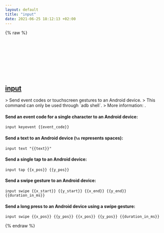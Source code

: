 ```yaml
---
layout: default
title: "input"
date: 2021-06-25 18:12:13 +02:00
---
```

{% raw %}
<h2 id="input">
  <a href="/en/android/input.html">input</a> <a href="#input"><svg class="icon">
    <use href="/assets/images/unicode_sprite.svg#link" />
  </svg></a>
</h2>
> Send event codes or touchscreen gestures to an Android device.
> This command can only be used through `adb shell`.
> More information: <https://developer.android.com/reference/android/view/KeyEvent.html#constants_1>.

#### Send an event code for a single character to an Android device:
```shell
input keyevent {{event_code}}
```
#### Send a text to an Android device (`%s` represents spaces):
```shell
input text "{{text}}"
```
#### Send a single tap to an Android device:
```shell
input tap {{x_pos}} {{y_pos}}
```
#### Send a swipe gesture to an Android device:
```shell
input swipe {{x_start}} {{y_start}} {{x_end}} {{y_end}} {{duration_in_ms}}
```
#### Send a long press to an Android device using a swipe gesture:
```shell
input swipe {{x_pos}} {{y_pos}} {{x_pos}} {{y_pos}} {{duration_in_ms}}
```
{% endraw %}